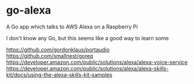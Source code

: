 # go-alexa
A Go app which talks to AWS Alexa on a Raspberry Pi

I don't know any Go, but this seems like a good way to learn some

https://github.com/gordonklaus/portaudio
https://github.com/smallnest/goreq
https://developer.amazon.com/public/solutions/alexa/alexa-voice-service
https://developer.amazon.com/public/solutions/alexa/alexa-skills-kit/docs/using-the-alexa-skills-kit-samples
